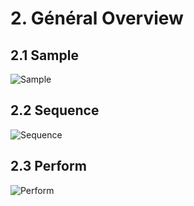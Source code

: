 # 2. Général Overview
## 2.1 Sample
![Sample](https://lh3.google.com/u/1/d/1FE2SJ_EDCO_bUt7UZJ1hqd3S59AK2-7S=w1920-h500-iv1)
## 2.2 Sequence
![Sequence](https://lh3.google.com/u/1/d/15DNJi9hXgaQv33wjlfuk99KiA9tZjj_J=w1920-h500-iv1)
## 2.3 Perform
![Perform](https://lh3.google.com/u/1/d/13A9ON6KkB0kaSnyVO2o7j6BpTLJTSOML=w1920-h495-iv1)
